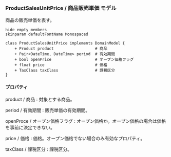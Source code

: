 ### ProductSalesUnitPrice / 商品販売単価 モデル

商品の販売単価を表す。

```plantuml
hide empty members
skinparam defaultFontName Monospaced

class ProductSalesUnitPrice implements DomainModel {
    + Product product                  # 商品
    + Pair<DateTime, DateTime> period  # 有効期間
    + bool openPrice                   # オープン価格フラグ
    + float price                      # 価格
    + TaxClass taxClass                # 課税区分
}
```

#### プロパティ

product / 商品
: 対象とする商品。

period / 有効期間
: 販売単価の有効期間。

openProce / オープン価格フラグ
: オープン価格か。オープン価格の場合は価格を事前に決定できない。

price / 価格
: 価格。オープン価格でない場合のみ有効なプロパティ。

taxClass / 課税区分
: 課税区分。
